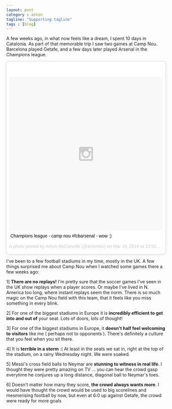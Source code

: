 ```yaml
---
layout: post
category : anton
tagline: "Supporting tagline"
tags : [blog]
---
```


A few weeks ago, in what now feels like a dream, I spent 10 days in Catalonia. As part of that memorable trip I saw two games at Camp Nou. Barcelona played Getafe, and a few days later played Arsenal in the Champions league.

<blockquote class="instagram-media" data-instgrm-captioned data-instgrm-version="6" style=" background:#FFF; border:0; border-radius:3px; box-shadow:0 0 1px 0 rgba(0,0,0,0.5),0 1px 10px 0 rgba(0,0,0,0.15); margin: 1px; max-width:658px; padding:0; width:99.375%; width:-webkit-calc(100% - 2px); width:calc(100% - 2px);"><div style="padding:8px;"> <div style=" background:#F8F8F8; line-height:0; margin-top:40px; padding:50.0% 0; text-align:center; width:100%;"> <div style=" background:url(data:image/png;base64,iVBORw0KGgoAAAANSUhEUgAAACwAAAAsCAMAAAApWqozAAAAGFBMVEUiIiI9PT0eHh4gIB4hIBkcHBwcHBwcHBydr+JQAAAACHRSTlMABA4YHyQsM5jtaMwAAADfSURBVDjL7ZVBEgMhCAQBAf//42xcNbpAqakcM0ftUmFAAIBE81IqBJdS3lS6zs3bIpB9WED3YYXFPmHRfT8sgyrCP1x8uEUxLMzNWElFOYCV6mHWWwMzdPEKHlhLw7NWJqkHc4uIZphavDzA2JPzUDsBZziNae2S6owH8xPmX8G7zzgKEOPUoYHvGz1TBCxMkd3kwNVbU0gKHkx+iZILf77IofhrY1nYFnB/lQPb79drWOyJVa/DAvg9B/rLB4cC+Nqgdz/TvBbBnr6GBReqn/nRmDgaQEej7WhonozjF+Y2I/fZou/qAAAAAElFTkSuQmCC); display:block; height:44px; margin:0 auto -44px; position:relative; top:-22px; width:44px;"></div></div> <p style=" margin:8px 0 0 0; padding:0 4px;"> <a href="https://www.instagram.com/p/BDBpZ5jBPQ4/" style=" color:#000; font-family:Arial,sans-serif; font-size:14px; font-style:normal; font-weight:normal; line-height:17px; text-decoration:none; word-wrap:break-word;" target="_blank">Champions league - camp nou #fcbarsenal - wow :)</a></p> <p style=" color:#c9c8cd; font-family:Arial,sans-serif; font-size:14px; line-height:17px; margin-bottom:0; margin-top:8px; overflow:hidden; padding:8px 0 7px; text-align:center; text-overflow:ellipsis; white-space:nowrap;">A photo posted by Anton McConville (@antonmc) on <time style=" font-family:Arial,sans-serif; font-size:14px; line-height:17px;" datetime="2016-03-16T19:31:28+00:00">Mar 16, 2016 at 12:31pm PDT</time></p></div></blockquote>
<script async defer src="//platform.instagram.com/en_US/embeds.js"></script>

I've been to a few football stadiums in my time, mostly in the UK. A few things surprised me about Camp Nou when I watched some games there a few weeks ago:

1] **There are no replays!** I'm pretty sure that the soccer games I've seen in the UK show replays when a player  scores. Or maybe I've lived in N. America too long, where instant replays seem the norm. There is so much magic on the Camp Nou field with this team, that it feels like you miss something in every blink.

2] For one of the biggest stadiums in Europe it is **incredibly efficient to get into and out of** your seat. Lots of doors, lots of thought!

3] For one of the biggest stadiums in Europe, it **doesn't half feel welcoming to visitors** like me ( perhaps not to opponents ). There's definitely a culture that you feel when you sit there.

4] It is **terrible in a storm** :( At least in the seats we sat in, right at the top of the stadium, on a rainy Wednesday night. We were soaked.

5] Messi's cross field balls to Neymar are **stunning to witness in real life**. I thought they were pretty amazing on TV ... you can hear the crowd gasp everytime he conjures up a long distance, diagonal ball to Neymar's toes.

6] Doesn't matter how many they score, **the crowd always wants more**. I would have thought the crowd would be used to big scorelines and mesmerising football by now, but even at 6:0 up against Getafe, the crowd were ready for more goals


